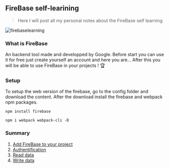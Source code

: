 ## FireBase self-learining

> Here I will post all my personal notes about the FireBase self learning
> 
![firebaselearning](https://user-images.githubusercontent.com/73474137/160302243-e4b46e3f-d13e-40f6-b136-be141950a313.png)

### What is FireBase

An backend tool made and developped by Google. Before start you can use it for free just create yourself an account and here you are... After this you will be able to use FireBase in your projects ! 🏆

### Setup

To setup the web version of the firebase, go to the config folder and download the content. After the download install the firebase and webpack npm packages.

```shell
npm install firebase
```

```shell
npm i webpack webpack-cli -D
```

### Summary

1. [Add FireBase to your project](https://github.com/jasiukiewicztymon/FireBase-Learining/blob/main/Add%20FireBase%20to%20your%20project.md)
2. [Authentification](https://github.com/jasiukiewicztymon/FireBase-Learining/blob/main/Authentification.md)
3. [Read data](https://github.com/jasiukiewicztymon/FireBase-Learining/blob/main/Read%20data.md)
4. [Write data](https://github.com/jasiukiewicztymon/FireBase-Learining/blob/main/Write%20data.md)

